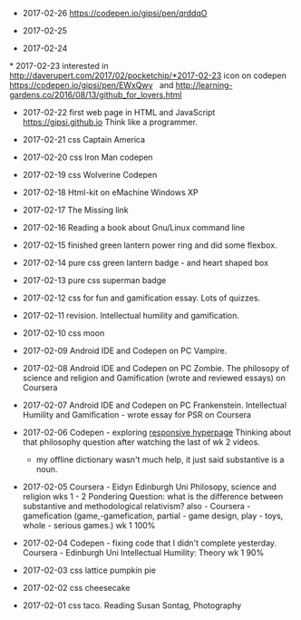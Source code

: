  * 2017-02-26 https://codepen.io/gipsi/pen/qrddqO 
 
 * 2017-02-25
 
 * 2017-02-24
 
 * 2017-02-23 interested in http://daverupert.com/2017/02/pocketchip/*2017-02-23 icon on codepen https://codepen.io/gipsi/pen/EWxQwy   and http://learning-gardens.co/2016/08/13/github_for_lovers.html
 * 2017-02-22 first web page in HTML and JavaScript 
https://gipsi.github.io 
 Think like a programmer. 
 * 2017-02-21 css Captain America

 * 2017-02-20 css Iron Man codepen

 * 2017-02-19 css Wolverine Codepen

 * 2017-02-18 Html-kit on eMachine Windows XP

 * 2017-02-17 The Missing link 

 * 2017-02-16 Reading a book about Gnu/Linux command line
 * 2017-02-15 finished green lantern power ring and did some flexbox.
* 2017-02-14 pure css green lantern badge - and heart shaped box
* 2017-02-13 pure css superman badge
* 2017-02-12 css for fun and gamification essay. Lots of quizzes.
* 2017-02-11 revision. Intellectual humility and gamification.
* 2017-02-10 css moon
* 2017-02-09 Android IDE and Codepen on PC Vampire.
* 2017-02-08 Android IDE and Codepen on PC Zombie.  The philosopy of science and religion and Gamification (wrote and reviewed essays) on Coursera
* 2017-02-07 Android IDE and Codepen on PC Frankenstein.  Intellectual Humility and Gamification - wrote essay for PSR on Coursera
* 2017-02-06 Codepen - exploring [responsive hyperpage](http://codepen.io/gipsi/pen/VmzPJg)
  Thinking about that philosophy question after watching the last of wk 2 videos. 
  - my offline dictionary wasn't much help, it just said substantive is a noun.
* 2017-02-05 Coursera - Eidyn Edinburgh Uni Philosopy, science and religion wks 1 - 2
  Pondering Question: what is the difference between substantive and methodological relativism?
  also - Coursera - gamefication (game,-gamefication, partial - game design, play - toys, whole - serious games.) wk 1 100%
* 2017-02-04 Codepen - fixing code that I didn't complete yesterday.
  Coursera - Edinburgh Uni Intellectual Humility: Theory wk 1 90%
* 2017-02-03 css lattice pumpkin pie
* 2017-02-02 css cheesecake
* 2017-02-01 css taco. Reading Susan Sontag, Photography
